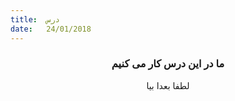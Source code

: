 ```yaml
---
title:  درس
date:   24/01/2018
---
```


### <center>ما در این درس کار می کنیم</center>
<center>لطفا بعدا بیا</center>